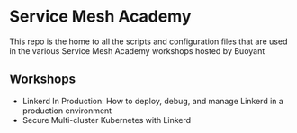 # Service Mesh Academy

This repo is the home to all the scripts and configuration files that are used
in the various Service Mesh Academy workshops hosted by Buoyant

## Workshops
* Linkerd In Production: How to deploy, debug, and manage Linkerd in a  
production environment
* Secure Multi-cluster Kubernetes with Linkerd
